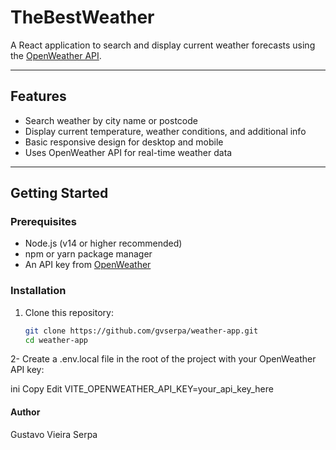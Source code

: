# TheBestWeather

A React application to search and display current weather forecasts using the [OpenWeather API](https://openweathermap.org/api).

---

## Features

- Search weather by city name or postcode
- Display current temperature, weather conditions, and additional info
- Basic responsive design for desktop and mobile
- Uses OpenWeather API for real-time weather data

---

## Getting Started

### Prerequisites

- Node.js (v14 or higher recommended)
- npm or yarn package manager
- An API key from [OpenWeather](https://openweathermap.org/api)

### Installation

1. Clone this repository:

   ```bash
   git clone https://github.com/gvserpa/weather-app.git
   cd weather-app

2- Create a .env.local file in the root of the project with your OpenWeather API key:

  ini
  Copy
  Edit
  VITE_OPENWEATHER_API_KEY=your_api_key_here


  #### Author

  Gustavo Vieira Serpa

  
